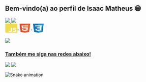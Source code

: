 ## Bem-vindo(a) ao perfil de Isaac Matheus 😁

 <div>
  <a href="https://github.com/Isaac-Matheus08">
  <img height="180em" src="https://github-readme-stats.vercel.app/api?username=Isaac-Matheus08&show_icons=true&theme=synthwave&include_all_commits=true&count_private=true"/>
  <img height="180em" src="https://github-readme-stats.vercel.app/api/top-langs/?username=Isaac-Matheus08&layout=compact&langs_count=6&theme=synthwave
<div style="display: inline_block"><br>
  <img align="center" alt="Js" height="30" width="40" src="https://raw.githubusercontent.com/devicons/devicon/master/icons/javascript/javascript-plain.svg">
  <img align="center" alt="HTML" height="30" width="40" src="https://raw.githubusercontent.com/devicons/devicon/master/icons/html5/html5-original.svg">
  <img align="center" alt="CSS" height="30" width="40" src="https://raw.githubusercontent.com/devicons/devicon/master/icons/css3/css3-original.svg">
</div>
 
 <br>
                                                                                                                                                   
<img src="https://images-wixmp-ed30a86b8c4ca887773594c2.wixmp.com/f/d703fc3a-23e5-41ca-a298-2fe7856c8d95/dbvz1f4-6c575fbc-7ff8-463c-a5c5-6bb1b810e24d.gif?token=eyJ0eXAiOiJKV1QiLCJhbGciOiJIUzI1NiJ9.eyJzdWIiOiJ1cm46YXBwOjdlMGQxODg5ODIyNjQzNzNhNWYwZDQxNWVhMGQyNmUwIiwiaXNzIjoidXJuOmFwcDo3ZTBkMTg4OTgyMjY0MzczYTVmMGQ0MTVlYTBkMjZlMCIsIm9iaiI6W1t7InBhdGgiOiJcL2ZcL2Q3MDNmYzNhLTIzZTUtNDFjYS1hMjk4LTJmZTc4NTZjOGQ5NVwvZGJ2ejFmNC02YzU3NWZiYy03ZmY4LTQ2M2MtYTVjNS02YmIxYjgxMGUyNGQuZ2lmIn1dXSwiYXVkIjpbInVybjpzZXJ2aWNlOmZpbGUuZG93bmxvYWQiXX0.Cr7INCUv9lBorGqncyKutXK9lY5HknYnsfA_3OVP4v4" style="width: 200px">                                                                                                                                                
 
  ### Também me siga nas redes abaixo!
 
<div> 
  <a href="https://youtube.com/channel/UCsRfCLi3JdPude8xC25rzvA" target="_blank"><img src="https://img.shields.io/badge/YouTube-FF0000?style=for-the-badge&logo=youtube&logoColor=white" target="_blank"></a>
  <a href="https://instagram.com/isaacmhfranca" target="_blank"><img src="https://img.shields.io/badge/-Instagram-%23E4405F?style=for-the-badge&logo=instagram&logoColor=white" target="_blank"></a> 
 
  ![Snake animation](https://github.com/devemdobro/devemdobro/blob/output/github-contribution-grid-snake.svg)

</div>
